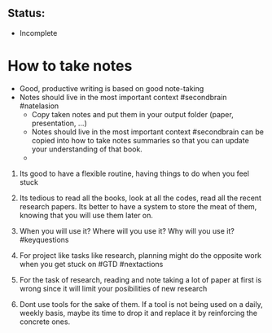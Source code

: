 ## Status:
- Incomplete

# How to take notes
- Good, productive writing is based on good note-taking
- Notes should live in the most important context #secondbrain #natelasion
	- Copy taken notes and put them in your output folder (paper, presentation, ...)
	- Notes should live in the most important context #secondbrain can be copied into how to take notes summaries so that you can update your understanding of that book.
	-
1. Its good to have a flexible routine,  having things to do when you feel stuck 

2. Its tedious to read all the books, look at all the codes, read all the recent research papers. Its better to have a system to store the meat of them, knowing that you will use them later on.
3.  When you will use it? Where will you use it? Why will you use it? #keyquestions
4.  For project like tasks like research, planning might do the opposite work when you get stuck on #GTD #nextactions
5. For the task of research, reading and note taking a lot of paper at first is wrong since it will limit your posibilities of new research
6. Dont use tools for the sake of them. If a tool is not being used on a daily, weekly basis, maybe its time to drop it and replace it by reinforcing the concrete ones. 
